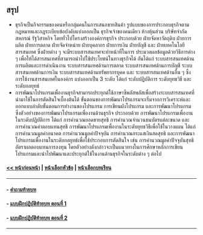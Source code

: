 ## สรุป

* ธุรกิจเป็นกิจกรรมของคนหรือกลุ่มคนในการเสนอขายสินค้า รูปแบบของการประกอบธุรกิจตามกฎหมายและกฎระเบียบข้อบังคับแบ่งออกเป็น ธุรกิจเจ้าของคนเดียว ห้างหุ้นส่วน บริษัทจำกัด สหกรณ์ รัฐวิสาหกิจ โดยทั่วไปโครงสร้างองค์การธุรกิจ ประกอบด้วย ฝ่ายจัดหาวัตถุดิบ ฝ่ายการผลิต ฝ่ายการตลาด ฝ่ายจัดจำหน่าย ฝ่ายบุคลากร ฝ่ายการเงิน ฝ่ายบัญชี และ ฝ่ายเทคโนโลยีสารสนเทศ ซึ่งฝ่ายต่าง ๆ จะมีระบบสารสนเทศจะทำหน้าที่ในการ ประมวลผลข้อมูลด้วยวิธีการต่าง ๆ เพื่อให้ได้สารสนเทศที่สามารถนำไปใช้ประโยชน์ในทางธุรกิจได้ อันได้แก่ ระบบสารสนเทศด้านการผลิตและการดำเนินงาน ระบบสารสนเทศด้านการตลาด ระบบสารสนเทศด้านการบัญชี ระบบสารสนเทศด้านการเงิน ระบบสารสนเทศด้านทรัพยากรบุคค และ ระบบสารสนเทศด้านอื่น ๆ ซึ่งการใช้งานสารสนเทศในองค์กร แบ่งออกเป็น 3 ระดับ ได้แก่ ระดับปฏิบัติการ ระดับยุทธวิธี และระดับกลยุทธ์ 
* การพัฒนาโปรแกรมเพื่องานธุรกิจสามารถประยุกต์ใช้ภาษาซีพลัสพลัสเพื่อสร้างระบบสารสนเทศที่นำมาใช้ในการตัดสินใจเบื้องต้นได้ ขั้นตอนของการพัฒนาโปรแกรมจะเริ่มจากการวิเคราะห์และออกแบบลำดับขั้นตอนการทำงานของโปรแกรม การเขียนผังโปรแกรม และการพัฒนาโปรแกรม ซึ่งตัวอย่างของการพัฒนาโปรแกรมเพื่องานด้านธุรกิจ ประกอบด้วย การพัฒนาโปรแกรมเพื่องานในระดับปฏิบัติการ ได้แก่ การคำนวณยอดขายสุทธิ การคำนวณจำนวนธนบัตรแต่ละขนาด และ การคำนวณค่าตอบแทนสุทธิ การพัฒนาโปรแกรมเพื่องานในระดับยุทธวิธีเพื่อใช้ในวางแผน ได้แก่ การคำนวณมูลค่าอนาคต การคำนวณมูลค่าปัจจุบัน การคำนวณกระแสเงินสดสุทธิ และการพัฒนาโปรแกรมเพื่องานในระดับกลยุทธ์เพื่อใช้ประกอบการตัดสินใจ เช่น การคำนวณมูลค่าปัจจุบันสุทธิ อัตราผลตอบแทนการลงทุน โดยตัวอย่างดังกล่าวจะเป็นแนวทางในการศึกษาหลักการเขียนโปรแกรมและนำไปพัฒนาและประยุกต์ใช้ในงานด้านธุรกิจในระดับต่าง ๆ ต่อไป

#### [<< หน้าก่อนหน้า](0903-8.md) | [หน้าเลือกหัวข้อ](README.md) | [หน้าเลือกบทเรียน](../README.md)
---
#### - [คำถามท้ายบท](0930.md)
#### - [แบบฝึกปฏิบัติท้ายบท ตอนที่ 1](0950.md)
#### - [แบบฝึกปฏิบัติท้ายบท ตอนที่ 2](0970.md)
---
